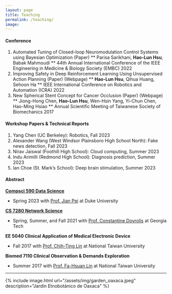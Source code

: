 ```yaml
---
layout: page
title: Teaching
permalink: /teaching/
image:
---
```

#### Conference
1. Automated Tuning of Closed-loop Neuromodulation Control Systems using Bayesian Optimization (Paper)
** Parisa Sarikhani, **Hao-Lun Hsu**, Babak Mahmoudi
** 44th Annual International Conference of the IEEE Engineering in Medicine & Biology Society (EMBC) 2022
2. Improving Safety in Deep Reinforcement Learning Using Unsupervised Action Planning (Paper) (Webpage)
** **Hao-Lun Hsu**, Qihua Huang, Sehoon Ha
** IEEE International Conference on Robotics and Automation (ICRA) 2022
3. New Spherical Stent Concept for Cancer Occlusion (Paper) (Webpage)
** Jiong-Hong Chen, **Hao-Lun Hsu**, Wen-Hsin Yang, Yi-Chun Chen, Hao-Ming Hsiao
** Annual Scientific Meeting of Taiwanese Society of Biomechanics 2017
#### Workshop Papers & Technical Reports
1. Yang Chen (UC Berkeley): Robotics, Fall 2023
2. Alexander Wang (West Windsor Plainsboro High School North): Fake news detection, Fall 2023
3. Nirav Jaiswal (Foothill High School): Cloud computing, Summer 2023
4. Indu Arimilli (Redmond High School): Diagnosis prediction, Summer 2023
5. Ian Choe (St. Mark’s School): Deep brain stimulation, Summer 2023

#### Abstract

**[Compsci 590 Data Science](https://sites.google.com/view/intro2ds/home)**

* Spring 2023 with [Prof. Jian Pei](https://scholar.google.com/citations?user=zIMEVKsAAAAJ&hl=en) at Duke University 

**[CS 7280 Network Science](https://faculty.cc.gatech.edu/~dovrolis/Courses/NetSci/)**

* Spring, Summer, and Fall 2021 with [Prof. Constantine Dovrolis](https://scholar.google.com/citations?user=sfuwsSwAAAAJ&hl=en) at Georgia Tech

**EE 5040 Clinical Application of Medical Electronic Device**

* Fall 2017 with [Prof. Chih-Ting Lin](https://scholar.google.com/citations?user=aXh0ViUAAAAJ&hl=en) at National Taiwan University

**Biomed 7110 Clinical Observation & Demands Exploration**

* Summer 2017 with [Prof. Fa-Hsuan Lin](https://scholar.google.com/citations?user=d7qkLhoAAAAJ&hl=en) at National Taiwan University



***

{% include image.html url="/assets/img/garden_oaxaca.jpeg" description="Jardín Etnobotánico de Oaxaca" %}
